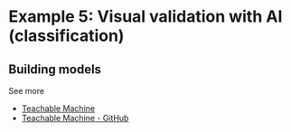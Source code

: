 # Example 5: Visual validation with AI (classification)

## Building models

See more

- [Teachable Machine](https://teachablemachine.withgoogle.com/train/image)
- [Teachable Machine - GitHub](https://github.com/googlecreativelab/teachablemachine-community/tree/master/libraries/image)
